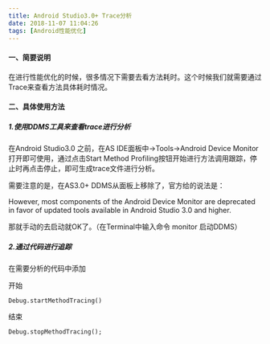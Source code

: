 ```yaml
---
title: Android Studio3.0+ Trace分析
date: 2018-11-07 11:04:26
tags: [Android性能优化]
---
```


#### 一、简要说明
在进行性能优化的时候，很多情况下需要去看方法耗时。这个时候我们就需要通过Trace来查看方法具体耗时情况。

#### 二、具体使用方法

##### 1.使用DDMS工具来查看trace进行分析

在Android Studio3.0 之前，在AS IDE面板中->Tools->Android Device Monitor 打开即可使用，通过点击Start Method Profiling按钮开始进行方法调用跟踪，停止时再点击停止，即可生成trace文件进行分析。

需要注意的是，在AS3.0+ DDMS从面板上移除了，官方给的说法是：

However, most components of the Android Device Monitor are deprecated in favor of updated tools available in Android Studio 3.0 and higher.

那就手动的去启动就OK了。（在Terminal中输入命令 monitor 启动DDMS）

##### 2.通过代码进行追踪

在需要分析的代码中添加

开始

	Debug.startMethodTracing()

结束

	Debug.stopMethodTracing();
	
	
